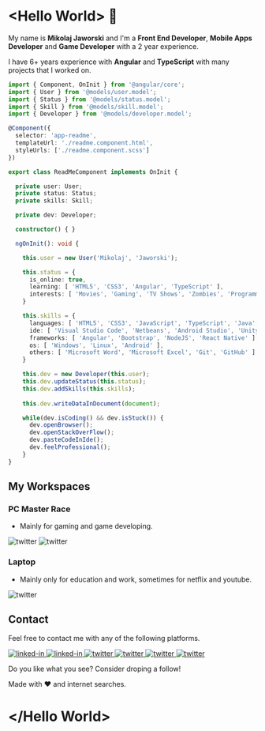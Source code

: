 ﻿
# \<Hello World> 👋

My name is **Mikolaj Jaworski** and I'm a **Front End Developer**, **Mobile Apps Developer** and **Game Developer** with a 2 year experience.

I have 6+ years experience with **Angular** and **TypeScript** with many projects that I worked on.

```ts
import { Component, OnInit } from '@angular/core';
import { User } from '@models/user.model';
import { Status } from '@models/status.model';
import { Skill } from '@models/skill.model';
import { Developer } from '@models/developer.model';

@Component({
  selector: 'app-readme',
  templateUrl: './readme.component.html',
  styleUrls: ['./readme.component.scss']
})

export class ReadMeComponent implements OnInit {

  private user: User;
  private status: Status;
  private skills: Skill;

  private dev: Developer;

  constructor() { }

  ngOnInit(): void {

    this.user = new User('Mikolaj', 'Jaworski');

    this.status = {
      is_online: true,
      learning: [ 'HTML5', 'CSS3', 'Angular', 'TypeScript' ],
      interests: [ 'Movies', 'Gaming', 'TV Shows', 'Zombies', 'Programming', 'Learning' ]
    }

    this.skills = {
      languages: [ 'HTML5', 'CSS3', 'JavaScript', 'TypeScript', 'Java', 'C#', 'JSON', 'MySQL' ],
      ide: [ 'Visual Studio Code', 'Netbeans', 'Android Studio', 'Unity', 'Unreal Engine' ],
      frameworks: [ 'Angular', 'Bootstrap', 'NodeJS', 'React Native' ],
      os: [ 'Windows', 'Linux', 'Android' ],
      others: [ 'Microsoft Word', 'Microsoft Excel', 'Git', 'GitHub' ]
    }

    this.dev = new Developer(this.user);
    this.dev.updateStatus(this.status);
    this.dev.addSkills(this.skills);
    
    this.dev.writeDataInDocument(document);

    while(dev.isCoding() && dev.isStuck()) {
      dev.openBrowser();
      dev.openStackOverFlow();
      dev.pasteCodeInIde();
      dev.feelProfessional();
    }
}
```

## My Workspaces

### PC Master Race

- Mainly for gaming and game developing.

<img alt="twitter" src="https://img.shields.io/badge/AMD-Radeon_RX_5700_XT-ED1C24?style=for-the-badge&logo=amd&logoColor=white" />
<img alt="twitter" src="https://img.shields.io/badge/AMD-Ryzen_7_3800X-ED1C24?style=for-the-badge&logo=amd&logoColor=white" />

### Laptop

- Mainly only for education and work, sometimes for netflix and youtube.

<img alt="twitter" src="https://img.shields.io/badge/Windows-MSI_Prestige_15_A10SC-0078D6?style=for-the-badge&logo=windows&logoColor=white" />

## Contact

Feel free to contact me with any of the following platforms.

<a href="mailto:jaworski.miki98@gmail.com" >
<img alt="linked-in" src="https://img.shields.io/badge/Gmail-D14836?style=for-the-badge&logo=gmail&logoColor=white" />
</a>
<a href="https://www.linkedin.com/in/mikolaj-jaworski-developer/">
<img alt="linked-in" src="https://img.shields.io/badge/linkedin-%230077B5.svg?&style=for-the-badge&logo=linkedin&logoColor=white" />
</a>
<a href="https://twitter.com/miki_jaworski">
<img alt="twitter" src="https://img.shields.io/badge/twitter-%231DA1F2.svg?&style=for-the-badge&logo=twitter&logoColor=white" />
</a>
<a href="https://steamcommunity.com/id/xdemorn/">
<img alt="twitter" src="https://img.shields.io/badge/Steam-000000?style=for-the-badge&logo=steam&logoColor=white" />
</a>
<a href="https://xdemorn.itch.io/">
<img alt="twitter" src="https://img.shields.io/badge/Itch.io-FA5C5C?style=for-the-badge&logo=itch.io&logoColor=white" />
</a>
<a href="https://dev.to/xdemorn">
<img alt="twitter" src="https://img.shields.io/badge/dev.to-0A0A0A?style=for-the-badge&logo=dev.to&logoColor=white" />
</a>

Do you like what you see? Consider droping a follow!

Made with ❤️ and internet searches.

# \</Hello World>
